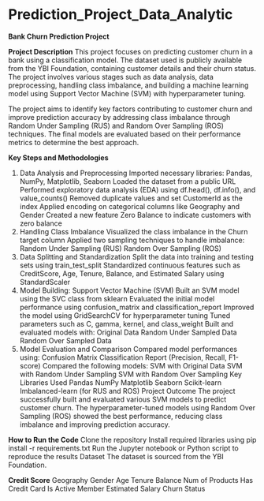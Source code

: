 # Prediction_Project_Data_Analytic

**Bank Churn Prediction Project**

**Project Description**
This project focuses on predicting customer churn in a bank using a classification model. The dataset used is publicly available from the YBI Foundation, containing customer details and their churn status. The project involves various stages such as data analysis, data preprocessing, handling class imbalance, and building a machine learning model using Support Vector Machine (SVM) with hyperparameter tuning.

The project aims to identify key factors contributing to customer churn and improve prediction accuracy by addressing class imbalance through Random Under Sampling (RUS) and Random Over Sampling (ROS) techniques. The final models are evaluated based on their performance metrics to determine the best approach.

**Key Steps and Methodologies**
1. Data Analysis and Preprocessing
Imported necessary libraries: Pandas, NumPy, Matplotlib, Seaborn
Loaded the dataset from a public URL
Performed exploratory data analysis (EDA) using df.head(), df.info(), and value_counts()
Removed duplicate values and set CustomerId as the index
Applied encoding on categorical columns like Geography and Gender
Created a new feature Zero Balance to indicate customers with zero balance
2. Handling Class Imbalance
Visualized the class imbalance in the Churn target column
Applied two sampling techniques to handle imbalance:
Random Under Sampling (RUS)
Random Over Sampling (ROS)
3. Data Splitting and Standardization
Split the data into training and testing sets using train_test_split
Standardized continuous features such as CreditScore, Age, Tenure, Balance, and Estimated Salary using StandardScaler
4. Model Building: Support Vector Machine (SVM)
Built an SVM model using the SVC class from sklearn
Evaluated the initial model performance using confusion_matrix and classification_report
Improved the model using GridSearchCV for hyperparameter tuning
Tuned parameters such as C, gamma, kernel, and class_weight
Built and evaluated models with:
Original Data
Random Under Sampled Data
Random Over Sampled Data
5. Model Evaluation and Comparison
Compared model performances using:
Confusion Matrix
Classification Report (Precision, Recall, F1-score)
Compared the following models:
SVM with Original Data
SVM with Random Under Sampling
SVM with Random Over Sampling
Key Libraries Used
Pandas
NumPy
Matplotlib
Seaborn
Scikit-learn
Imbalanced-learn (for RUS and ROS)
Project Outcome
The project successfully built and evaluated various SVM models to predict customer churn. The hyperparameter-tuned models using Random Over Sampling (ROS) showed the best performance, reducing class imbalance and improving prediction accuracy.

**How to Run the Code**
Clone the repository
Install required libraries using pip install -r requirements.txt
Run the Jupyter notebook or Python script to reproduce the results
Dataset
The dataset is sourced from the YBI Foundation.

**Credit Score**
Geography
Gender
Age
Tenure
Balance
Num of Products
Has Credit Card
Is Active Member
Estimated Salary
Churn Status
